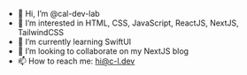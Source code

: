 - 👋 Hi, I’m @cal-dev-lab
- 👀 I’m interested in HTML, CSS, JavaScript, ReactJS, NextJS, TailwindCSS
- 🌱 I’m currently learning SwiftUI
- 💞️ I’m looking to collaborate on my NextJS blog
- 📫 How to reach me: hi@c-l.dev

<!---
cal-dev-lab/cal-dev-lab is a ✨ special ✨ repository because its `README.md` (this file) appears on your GitHub profile.
You can click the Preview link to take a look at your changes.
--->
